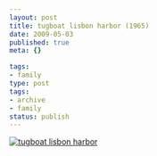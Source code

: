 ```yaml
---
layout: post
title: tugboat lisbon harbor (1965)
date: 2009-05-03
published: true
meta: {}

tags:
- family
type: post
tags:
- archive
- family
status: publish
---
```

[![tugboat lisbon harbor](http://media.eick.us/2011/05/334321694_48ebdc2bd2.jpg)](http://www.flickr.com/photos/19429588@N00/334321694 "View 'tugboat lisbon harbor' on Flickr.com")

